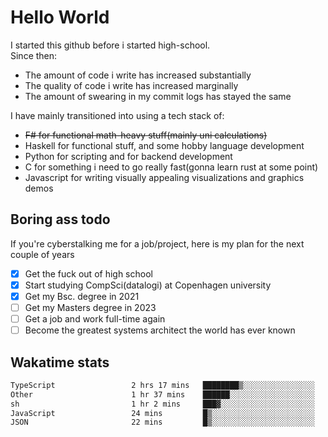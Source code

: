 # Hello World

I started this github before i started high-school.  
Since then:
- The amount of code i write has increased substantially
- The quality of code i write has increased marginally
- The amount of swearing in my commit logs has stayed the same

I have mainly transitioned into using a tech stack of:
- ~~F# for functional math-heavy stuff(mainly uni calculations)~~
- Haskell for functional stuff, and some hobby language development
- Python for scripting and for backend development
- C for something i need to go really fast(gonna learn rust at some point)
- Javascript for writing visually appealing visualizations and graphics demos

## Boring ass todo
If you're cyberstalking me for a job/project, here is my plan for the next couple of years
- [x] Get the fuck out of high school
- [x] Start studying CompSci(datalogi) at Copenhagen university
- [x] Get my Bsc. degree in 2021
- [ ] Get my Masters degree in 2023
- [ ] Get a job and work full-time again
- [ ] Become the greatest systems architect the world has ever known

## Wakatime stats
<!--START_SECTION:waka-->

```txt
TypeScript                 2 hrs 17 mins   ████████▒░░░░░░░░░░░░░░░░   33.26 %
Other                      1 hr 37 mins    ██████░░░░░░░░░░░░░░░░░░░   23.63 %
sh                         1 hr 2 mins     ███▓░░░░░░░░░░░░░░░░░░░░░   15.21 %
JavaScript                 24 mins         █▒░░░░░░░░░░░░░░░░░░░░░░░   05.87 %
JSON                       22 mins         █▒░░░░░░░░░░░░░░░░░░░░░░░   05.54 %
```

<!--END_SECTION:waka-->
